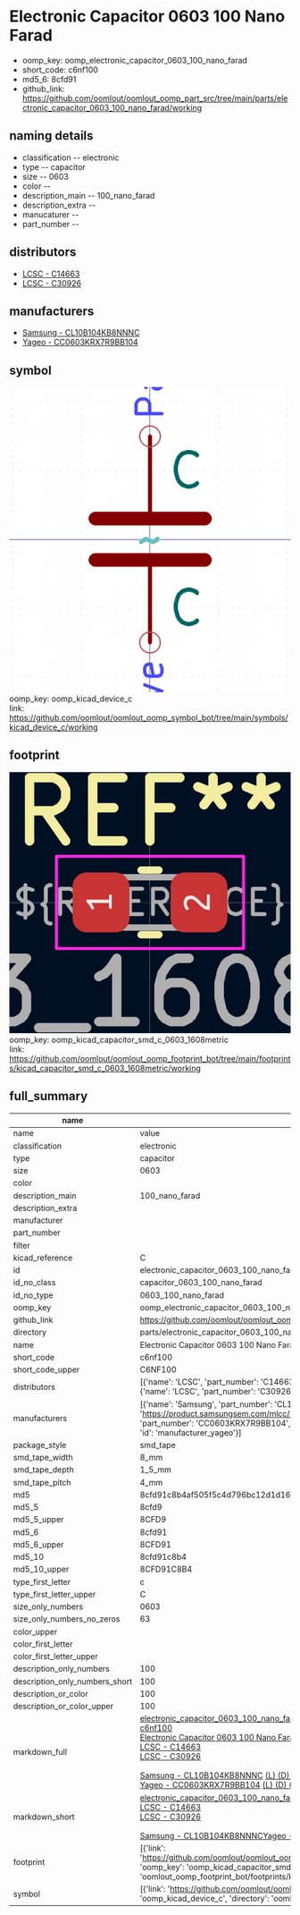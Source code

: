 # Electronic Capacitor 0603 100 Nano Farad

  
* oomp_key: oomp_electronic_capacitor_0603_100_nano_farad 
* short_code: c6nf100
* md5_6: 8cfd91  
* github_link: https://github.com/oomlout/oomlout_oomp_part_src/tree/main/parts/electronic_capacitor_0603_100_nano_farad/working  
## naming details
* classification -- electronic
* type -- capacitor
* size -- 0603
* color -- 
* description_main -- 100_nano_farad
* description_extra -- 
* manucaturer -- 
* part_number -- 

## distributors
* [LCSC - C14663](https://lcsc.com/product-detail/C14663.html)   
* [LCSC - C30926](https://lcsc.com/product-detail/C30926.html)   

## manufacturers
* [Samsung - CL10B104KB8NNNC](https://product.samsungsem.com/mlcc/CL10B104KB8NNN.do)  
* [Yageo - CC0603KRX7R9BB104](https://www.yageo.com/en/Chart/Download/pdf/CC0603KRX7R9BB104)  

## symbol

![](symbol/0/working/working_600.png)  
oomp_key: oomp_kicad_device_c  
link: https://github.com/oomlout/oomlout_oomp_symbol_bot/tree/main/symbols/kicad_device_c/working  

## footprint

![](footprint/0/working/working_600.png)  
oomp_key: oomp_kicad_capacitor_smd_c_0603_1608metric  
link: https://github.com/oomlout/oomlout_oomp_footprint_bot/tree/main/footprints/kicad_capacitor_smd_c_0603_1608metric/working  

## full_summary
| name | value | 
| --- | --- | 
| name | value | 
| classification | electronic | 
| type | capacitor | 
| size | 0603 | 
| color |  | 
| description_main | 100_nano_farad | 
| description_extra |  | 
| manufacturer |  | 
| part_number |  | 
| filter |  | 
| kicad_reference | C | 
| id | electronic_capacitor_0603_100_nano_farad | 
| id_no_class | capacitor_0603_100_nano_farad | 
| id_no_type | 0603_100_nano_farad | 
| oomp_key | oomp_electronic_capacitor_0603_100_nano_farad | 
| github_link | https://github.com/oomlout/oomlout_oomp_part_src/tree/main/parts/electronic_capacitor_0603_100_nano_farad/working | 
| directory | parts/electronic_capacitor_0603_100_nano_farad | 
| name | Electronic Capacitor 0603 100 Nano Farad | 
| short_code | c6nf100 | 
| short_code_upper | C6NF100 | 
| distributors | [{'name': 'LCSC', 'part_number': 'C14663', 'link': 'https://lcsc.com/product-detail/C14663.html', 'id': 'distributor_lcsc'}, {'name': 'LCSC', 'part_number': 'C30926', 'link': 'https://lcsc.com/product-detail/C30926.html', 'id': 'distributor_lcsc'}] | 
| manufacturers | [{'name': 'Samsung', 'part_number': 'CL10B104KB8NNNC', 'link': 'https://product.samsungsem.com/mlcc/CL10B104KB8NNN.do', 'id': 'manufacturer_samsung'}, {'name': 'Yageo', 'part_number': 'CC0603KRX7R9BB104', 'link': 'https://www.yageo.com/en/Chart/Download/pdf/CC0603KRX7R9BB104', 'id': 'manufacturer_yageo'}] | 
| package_style | smd_tape | 
| smd_tape_width | 8_mm | 
| smd_tape_depth | 1_5_mm | 
| smd_tape_pitch | 4_mm | 
| md5 | 8cfd91c8b4af505f5c4d796bc12d1d16 | 
| md5_5 | 8cfd9 | 
| md5_5_upper | 8CFD9 | 
| md5_6 | 8cfd91 | 
| md5_6_upper | 8CFD91 | 
| md5_10 | 8cfd91c8b4 | 
| md5_10_upper | 8CFD91C8B4 | 
| type_first_letter | c | 
| type_first_letter_upper | C | 
| size_only_numbers | 0603 | 
| size_only_numbers_no_zeros | 63 | 
| color_upper |  | 
| color_first_letter |  | 
| color_first_letter_upper |  | 
| description_only_numbers | 100 | 
| description_only_numbers_short | 100 | 
| description_or_color | 100 | 
| description_or_color_upper | 100 | 
| markdown_full | [electronic_capacitor_0603_100_nano_farad](https://github.com/oomlout/oomlout_oomp_part_src/tree/main/parts/electronic_capacitor_0603_100_nano_farad/working)<br>[c6nf100](https://github.com/oomlout/oomlout_oomp_part_src/tree/main/parts/electronic_capacitor_0603_100_nano_farad/working)<br>[Electronic Capacitor 0603 100 Nano Farad](https://github.com/oomlout/oomlout_oomp_part_src/tree/main/parts/electronic_capacitor_0603_100_nano_farad/working)<br>[LCSC - C14663<br>](https://lcsc.com/product-detail/C14663.html)[LCSC - C30926<br>](https://lcsc.com/product-detail/C30926.html)<br>[Samsung - CL10B104KB8NNNC](https://product.samsungsem.com/mlcc/CL10B104KB8NNN.do) [(L)  ](https://www.lcsc.com/search?q=CL10B104KB8NNNC)[(D)  ](https://www.digikey.com/en/products?keywords=CL10B104KB8NNNC)[(M)  ](https://www.mouser.com/Search/Refine?Keyword=CL10B104KB8NNNC)[(N)  ](https://www.newark.com/search?st=CL10B104KB8NNNC)[(SZ)  ](https://so.szlcsc.com/global.html?k=CL10B104KB8NNNC)<br>[Yageo - CC0603KRX7R9BB104](https://www.yageo.com/en/Chart/Download/pdf/CC0603KRX7R9BB104) [(L)  ](https://www.lcsc.com/search?q=CC0603KRX7R9BB104)[(D)  ](https://www.digikey.com/en/products?keywords=CC0603KRX7R9BB104)[(M)  ](https://www.mouser.com/Search/Refine?Keyword=CC0603KRX7R9BB104)[(N)  ](https://www.newark.com/search?st=CC0603KRX7R9BB104)[(SZ)  ](https://so.szlcsc.com/global.html?k=CC0603KRX7R9BB104)<br> | 
| markdown_short | [electronic_capacitor_0603_100_nano_farad](https://github.com/oomlout/oomlout_oomp_part_src/tree/main/parts/electronic_capacitor_0603_100_nano_farad/working)<br>[LCSC - C14663<br>](https://lcsc.com/product-detail/C14663.html)[LCSC - C30926<br>](https://lcsc.com/product-detail/C30926.html)<br>[Samsung - CL10B104KB8NNNC](https://product.samsungsem.com/mlcc/CL10B104KB8NNN.do)[Yageo - CC0603KRX7R9BB104](https://www.yageo.com/en/Chart/Download/pdf/CC0603KRX7R9BB104) | 
| footprint | [{'link': 'https://github.com/oomlout/oomlout_oomp_footprint_bot/tree/main/foootprntss/kicad_capacitor_smd_c_0603_1608metric', 'oomp_key': 'oomp_kicad_capacitor_smd_c_0603_1608metric', 'directory': 'oomlout_oomp_footprint_bot/footprints/kicad_capacitor_smd_c_0603_1608metric//working/working.kicad_mod'}] | 
| symbol | [{'link': 'https://github.com/oomlout/oomlout_oomp_symbol_bot/tree/main/symbols/kicad_device_c', 'oomp_key': 'oomp_kicad_device_c', 'directory': 'oomlout_oomp_symbol_bot/symbols/kicad_device_c//working/working.kicad_sym'}] | 
